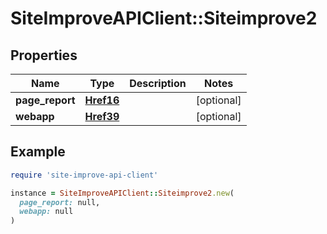 # SiteImproveAPIClient::Siteimprove2

## Properties

| Name | Type | Description | Notes |
| ---- | ---- | ----------- | ----- |
| **page_report** | [**Href16**](Href16.md) |  | [optional] |
| **webapp** | [**Href39**](Href39.md) |  | [optional] |

## Example

```ruby
require 'site-improve-api-client'

instance = SiteImproveAPIClient::Siteimprove2.new(
  page_report: null,
  webapp: null
)
```

